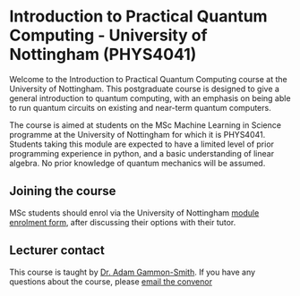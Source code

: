 # Introduction to Practical Quantum Computing - University of Nottingham (PHYS4041)

Welcome to the Introduction to Practical Quantum Computing course at the University of Nottingham. This postgraduate course is designed to give a general introduction to quantum computing, with an emphasis on being able to run quantum circuits on existing and near-term quantum computers.

The course is aimed at students on the MSc Machine Learning in Science programme at the University of Nottingham for which it is PHYS4041. Students taking this module are expected to have a limited level of prior programming experience in python, and a basic understanding of linear algebra. No prior knowledge of quantum mechanics will be assumed.

## Joining the course

MSc students should enrol via the University of Nottingham [module enrolment form](https://www.nottingham.ac.uk/studentservices/services/module-enrolment.aspx), after discussing their options with their tutor.


## Lecturer contact

This course is taught by [Dr. Adam Gammon-Smith](https://adamsmith-physics.github.io). If you have any questions about the course, please [email the convenor](mailto:adam.gammon-smith@nottingham.ac.uk)


```{tableofcontents}
```
